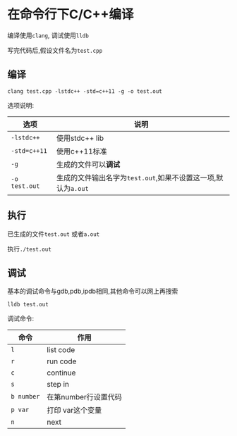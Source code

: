 # 在命令行下C/C++编译
编译使用`clang`, 调试使用`lldb`

写完代码后,假设文件名为`test.cpp`

## 编译

`clang test.cpp -lstdc++ -std=c++11 -g -o test.out`

选项说明:

选项|说明
---|----
`-lstdc++`|使用stdc++ lib
`-std=c++11`|使用c++11标准
`-g`| 生成的文件可以**调试**
`-o test.out`| 生成的文件输出名字为`test.out`,如果不设置这一项,默认为`a.out`

## 执行

已生成的文件`test.out` 或者`a.out`

执行`./test.out`

## 调试

基本的调试命令与gdb,pdb,ipdb相同,其他命令可以网上再搜索

`lldb test.out`

调试命令:


命令|作用
---|----
`l`|list code
`r`| run code
`c`| continue
`s`|step in
`b number`| 在第number行设置代码
`p var`| 打印 var这个变量
`n`| next